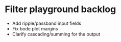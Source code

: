# Filter playground backlog

* Add ripple/passband input fields
* Fix bode plot margins
* Clarify cascading/summing for the output